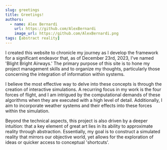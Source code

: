```yaml
---
slug: greetings
title: Greetings!
authors:
  - name: Alex Bernardi
    url: https://github.com/AlexBernardi
    image_url: https://github.com/AlexBernardi.png
tags: [abstract reality]
---
```


I created this website to chronicle my journey as I develop the framework for a significant endeavor that, as of December 23rd, 2023, I've named 'Blight Bright Airways.' The primary purpose of this site is to hone my project management skills and to organize my thoughts, particularly those concerning the integration of information within systems.

I believe the most effective way to delve into these concepts is through the creation of interactive simulations. A recurring focus in my work is the four forces of flight, and I am intrigued by the computational demands of these algorithms when they are executed with a high level of detail. Additionally, I aim to incorporate weather systems and their effects into these forces within the simulation.

Beyond the technical aspects, this project is also driven by a deeper intuition: that a key element of great art lies in its ability to approximate reality through abstraction. Essentially, my goal is to construct a simulated reality that mirrors our objective world, yet allows for the exploration of ideas or quicker access to conceptual 'shortcuts'.